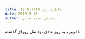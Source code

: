 ```yaml
---
title: خاطره روز 2019-5-13
date: 2019-5-13
author: شعبان محمد حسنی
---
```


امروزم یه روز عادی بود مثل روزای گذشته.